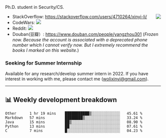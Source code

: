 Ph.D. student in Security/CS.

<img align="right" src="https://github-readme-stats.vercel.app/api?username=li-xin-yi&count_private=true&show_icons=true&hide_title=true&theme=tokyonight" />

- StackOverflow: https://stackoverflow.com/users/4710264/xinyi-li/
- CodeWars: [![](https://www.codewars.com/users/xy-li/badges/micro)](https://www.codewars.com/users/xy-li/)
- Reddit: [![](https://img.shields.io/reddit/user-karma/combined/xy-li?style=social)](https://www.reddit.com/user/xy-li/)
- Douban(豆瓣）: https://www.douban.com/people/yangzhou301  (*Frozen now. Because the account is associated with a deprecated phone number which I cannot verify now. But I extremely recommend the books I marked on this website.*)

### Seeking for Summer Internship

Available for any research/develop summer intern in 2022. If you have interest in working with me, please contact me ([wolixinyi@gmail.com](mailto:wolixinyi@gmail.com)).

---

## 📊 Weekly development breakdown

<!--START_SECTION:waka-->
```text
Other      1 hr 19 mins    ███████████▒░░░░░░░░░░░░░   45.61 % 
Markdown   57 mins         ████████▒░░░░░░░░░░░░░░░░   33.24 % 
Java       15 mins         ██▒░░░░░░░░░░░░░░░░░░░░░░   08.90 % 
Python     13 mins         ██░░░░░░░░░░░░░░░░░░░░░░░   07.61 % 
C          7 mins          █░░░░░░░░░░░░░░░░░░░░░░░░   04.23 % 
```
<!--END_SECTION:waka-->
